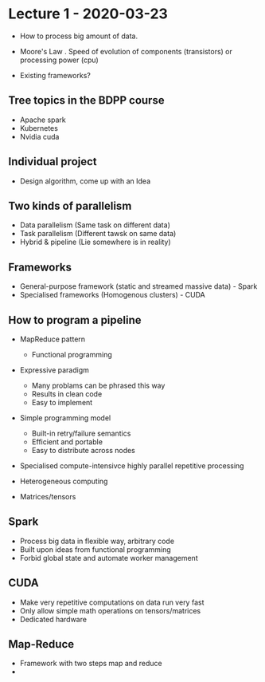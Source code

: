 # Lecture 1 - 2020-03-23
* How to process big amount of data.
* Moore's Law . Speed of evolution of components (transistors) or processing power (cpu)

* Existing frameworks?

## Tree topics in the BDPP course
* Apache spark
* Kubernetes
* Nvidia cuda

## Individual project
* Design algorithm, come up with an Idea

## Two kinds of parallelism
* Data parallelism (Same task on different data)
* Task parallelism (Different tawsk on same data)
* Hybrid & pipeline (Lie somewhere is in reality)


## Frameworks
* General-purpose framework (static and streamed massive data) - Spark
* Specialised frameworks (Homogenous clusters) - CUDA

## How to program a pipeline
* MapReduce pattern
    * Functional programming
* Expressive paradigm   
    * Many problams can be phrased this way
    * Results in clean code
    * Easy to implement
* Simple programming model
    * Built-in retry/failure semantics
    * Efficient and portable
    * Easy to distribute across nodes

* Specialised compute-intensivce highly parallel repetitive processing
* Heterogeneous computing
* Matrices/tensors

## Spark
* Process big data in flexible way, arbitrary code
* Built upon ideas from functional programming
* Forbid global state and automate worker management

## CUDA
* Make very repetitive computations on data run very fast
* Only allow simple math operations on tensors/matrices
* Dedicated hardware

## Map-Reduce
* Framework with two steps map and reduce
* 


